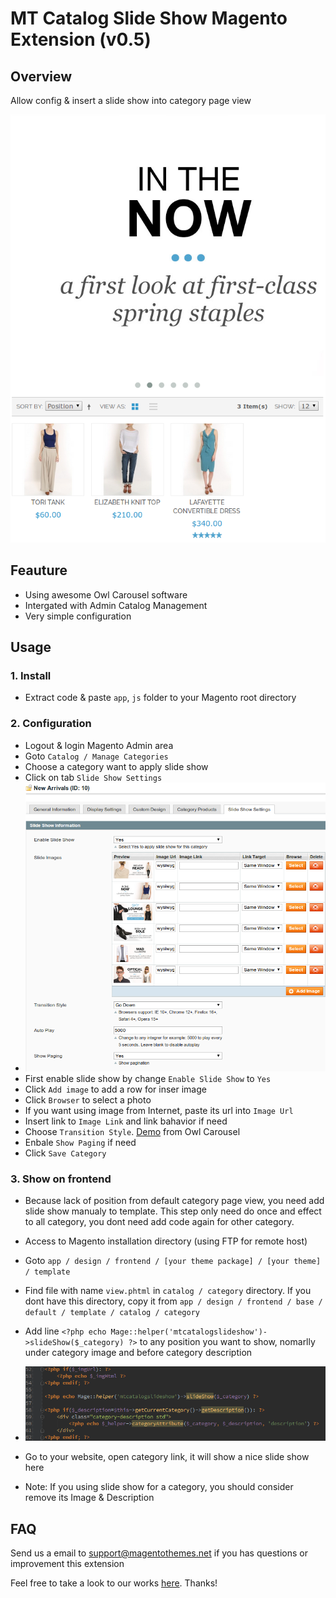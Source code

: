 # MT Catalog Slide Show Magento Extension (v0.5)

## Overview

Allow config & insert a slide show into category page view

![overview](doc/0.png)

## Feauture

* Using awesome Owl Carousel software
* Intergated with Admin Catalog Management
* Very simple configuration

## Usage

### 1. Install

* Extract code & paste `app`, `js` folder to your Magento root directory

### 2. Configuration

* Logout & login Magento Admin area
* Goto `Catalog / Manage Categories`
* Choose a category want to apply slide show
* Click on tab `Slide Show Settings`
* ![config](doc/1.png)
* First enable slide show by change `Enable Slide Show` to `Yes`
* Click `Add image` to add a row for inser image
* Click `Browser` to select a photo
* If you want using image from Internet, paste its url into `Image Url`
* Insert link to `Image Link` and link bahavior if need
* Choose `Transition Style`. [Demo](http://www.owlgraphic.com/owlcarousel/demos/transitions.html) from Owl Carousel
* Enbale `Show Paging` if need
* Click `Save Category`

### 3. Show on frontend

* Because lack of position from default category page view, you need add slide show manualy to template. This step only need do once and effect to all category, you dont need add code again for other category.
* Access to Magento installation directory (using FTP for remote host)
* Goto `app / design / frontend / [your theme package] / [your theme] / template`


* Find file with name `view.phtml` in `catalog / category` directory. If you dont have this directory, copy it from `app / design / frontend / base / default / template / catalog / category`
* Add line `<?php echo Mage::helper('mtcatalogslideshow')->slideShow($_category) ?>` to any position you want to show, nomarlly under category image and before category description
* ![code](doc/2.png)
* Go to your website, open category link, it will show a nice slide show here
* Note: If you using slide show for a category, you should consider remove its Image & Description

## FAQ

Send us a email to [support@magentothemes.net](mailto:support@magentothemes.net) if you has questions or improvement this extension

Feel free to take a look to our works [here](http://www.zooextension.com). Thanks!
